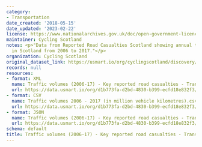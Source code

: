 ```yaml
---
category:
- Transportation
date_created: '2018-05-15'
date_updated: '2023-02-22'
license: https://www.nationalarchives.gov.uk/doc/open-government-licence/version/3/
maintainer: Cycling Scotland
notes: <p>"Data from Reported Road Casualties Scotland showing annual traffic volumes
  in Scotland from 2006 to 2017."</p>
organization: Cycling Scotland
original_dataset_link: https://usmart.io/org/cyclingscotland/discovery/discovery-view-detail/d87bdc18-b1e6-4e65-8b34-b9c83c67553b
records: null
resources:
- format: XML
  name: Traffic volumes (2006-17) - Key reported road casualties - Transport Scotland.xml
  url: https://data.usmart.io/org/d1b773fa-d2bd-4830-b399-ecfd18e832f3/resource?resourceGUID=e80be9f4-251a-4ae0-b8e8-c776393e1df0
- format: CSV
  name: Traffic volumes 2006 - 2017 (in million vehicle kilometres).csv
  url: https://data.usmart.io/org/d1b773fa-d2bd-4830-b399-ecfd18e832f3/resource?resourceGUID=b7830c94-e9d0-4719-86c7-23650c752050
- format: JSON
  name: Traffic volumes (2006-17) - Key reported road casualties - Transport Scotland.json
  url: https://data.usmart.io/org/d1b773fa-d2bd-4830-b399-ecfd18e832f3/resource?resourceGUID=38a45d25-229c-4b9d-bb85-dc39cde90a21
schema: default
title: Traffic volumes (2006-17) - Key reported road casualties - Transport Scotland
---
```

